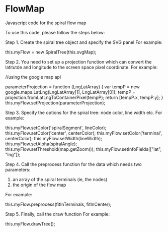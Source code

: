 FlowMap
=======

Javascript code for the spiral flow map

To use this code, please follow the steps below:

Step 1. Create the spiral tree object and specify the SVG panel
For example:

this.myFlow = new SpiralTree(this.svgMap);

Step 2. You need to set up a projection function 
which can convert the latitutde and longitude to the screen space pixel coordinate.
For example:

//using the google map api

parameterProjection = function (LngLatArray) {
        var tempP = new google.maps.LatLng(LngLatArray[1], LngLatArray[0]);
        tempP = projection.fromLatLngToContainerPixel(tempP);
        return [tempP.x, tempP.y];
    }
this.myFlow.setProjection(parameterProjection);

Step 3. Specify the options for the spiral tree: node color, line width etc.
For example:

this.myFlow.setColor('spiralSegment', lineColor);
this.myFlow.setColor('center', centerColor);
this.myFlow.setColor('terminal', centerColor);
this.myFlow.setWidth(lineWidth);
this.myFlow.setAlpha(spiralAngle);
this.myFlow.setThreshold(map.getZoom());
this.myFlow.setInfoFields(["lat", "lng"]);

Step 4. Call the preprocess function for the data which needs two parameters: 
1. an array of the spiral terminals (ie, the nodes) 
2. the origin of the flow map

For example:

this.myFlow.preprocess(fitInTerminals, fitInCenter);

Step 5. Finally, call the draw function
For example:

this.myFlow.drawTree();
